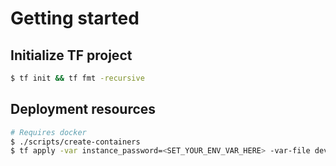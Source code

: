 # Getting started

## Initialize TF project
```bash
$ tf init && tf fmt -recursive
```

## Deployment resources
```bash
# Requires docker 
$ ./scripts/create-containers
$ tf apply -var instance_password=<SET_YOUR_ENV_VAR_HERE> -var-file dev.tfvars
```